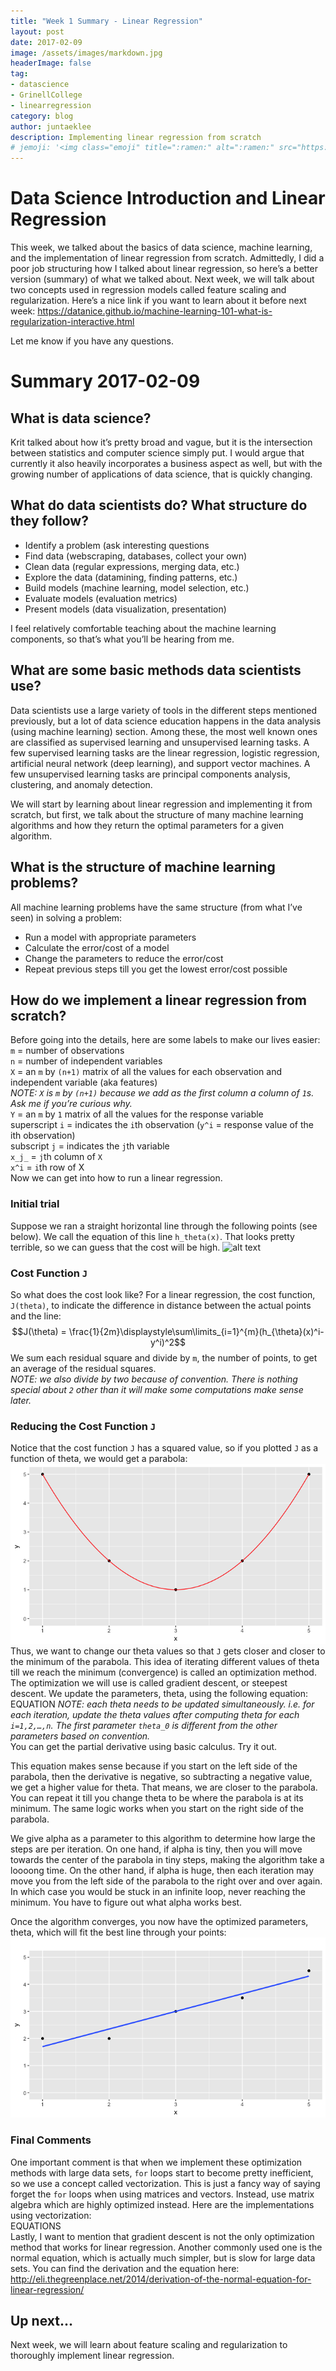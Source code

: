 ```yaml
---
title: "Week 1 Summary - Linear Regression"
layout: post
date: 2017-02-09
image: /assets/images/markdown.jpg
headerImage: false
tag:
- datascience
- GrinellCollege
- linearregression 
category: blog
author: juntaeklee
description: Implementing linear regression from scratch
# jemoji: '<img class="emoji" title=":ramen:" alt=":ramen:" src="https://assets.github.com/images/icons/emoji/unicode/1f35c.png" height="20" width="20" align="absmiddle">'
---
```


# Data Science Introduction and Linear Regression

This week, we talked about the basics of data science, machine learning, and the implementation of linear regression from scratch. Admittedly, I did a poor job structuring how I talked about linear regression, so here’s a better version (summary) of what we talked about. Next week, we will talk about two concepts used in regression models called feature scaling and regularization.
Here’s a nice link if you want to learn about it before next week:
https://datanice.github.io/machine-learning-101-what-is-regularization-interactive.html
 
Let me know if you have any questions.
 
# Summary 2017-02-09
 
## What is data science?  

Krit talked about how it’s pretty broad and vague, but it is the intersection between statistics and computer science simply put. I would argue that currently it also heavily incorporates a business aspect as well, but with the growing number of applications of data science, that is quickly changing.  

## What do data scientists do? What structure do they follow?  

* Identify a problem (ask interesting questions
* Find data (webscraping, databases, collect your own)
* Clean data (regular expressions, merging data, etc.)
* Explore the data (datamining, finding patterns, etc.)
* Build models (machine learning, model selection, etc.)
* Evaluate models (evaluation metrics)
* Present models (data visualization, presentation)  
 
I feel relatively comfortable teaching about the machine learning components, so that’s what you’ll be hearing from me.

## What are some basic methods data scientists use?  

Data scientists use a large variety of tools in the different steps mentioned previously, but a lot of data science education happens in the data analysis (using machine learning) section. Among these, the most well known ones are classified as supervised learning and unsupervised learning tasks. A few supervised learning tasks are the linear regression, logistic regression, artificial neural network (deep learning), and support vector machines. A few unsupervised learning tasks are principal components analysis, clustering, and anomaly detection.  

We will start by learning about linear regression and implementing it from scratch, but first, we talk about the structure of many machine learning algorithms and how they return the optimal parameters for a given algorithm.  
 
## What is the structure of machine learning problems?  

All machine learning problems have the same structure (from what I’ve seen) in solving a problem:  
* Run a model with appropriate parameters
* Calculate the error/cost of a model  
* Change the parameters to reduce the error/cost
* Repeat previous steps till you get the lowest error/cost possible  

## How do we implement a linear regression from scratch?  

Before going into the details, here are some labels to make our lives easier:  
`m` = number of observations  
`n` = number of independent variables  
`X` = an `m` by `(n+1)` matrix of all the values for each observation and independent variable (aka features)  
*NOTE: `X` is `m` by `(n+1)` because we add as the first column a column of `1`s. Ask me if you’re curious why.*  
`Y` = an `m` by `1` matrix of all the values for the response variable  
superscript `i` = indicates the `i`th observation (`y^i` = response value of the ith observation)  
subscript `j` = indicates the `j`th variable  
`x_j_` = `j`th column of `X`  
`x^i` = `i`th row of X  
Now we can get into how to run a linear regression.  

### Initial trial  
Suppose we ran a straight horizontal line through the following points (see below). We call the equation of this line `h_theta(x)`. That looks pretty terrible, so we can guess that the cost will be high.
![alt text][week1graph1]  
 
### Cost Function `J`
So what does the cost look like? For a linear regression, the cost function, `J(theta)`, to indicate the difference in distance between the actual points and the line:
$$J(\theta) = \frac{1}{2m}\displaystyle\sum\limits_{i=1}^{m}(h_{\theta}(x)^i-y^i)^2$$ 
We sum each residual square and divide by `m`, the number of points, to get an average of the residual squares.  
*NOTE: we also divide by two because of convention. There is nothing special about `2` other than it will make some computations make sense later.*  
 
### Reducing the Cost Function `J`
Notice that the cost function `J` has a squared value, so if you plotted `J` as a function of theta, we would get a parabola:  
![alt text][parabola]
Thus, we want to change our theta values so that `J` gets closer and closer to the minimum of the parabola. This idea of iterating different values of theta till we reach the minimum (convergence) is called an optimization method. The optimization we will use is called gradient descent, or steepest descent. We update the parameters, theta, using the following equation:  
EQUATION
*NOTE: each theta needs to be updated simultaneously. i.e. for each iteration, update the theta values after computing theta for each `i=1,2,…,n`. The first parameter `theta_0` is different from the other parameters based on convention.*  
You can get the partial derivative using basic calculus. Try it out.  

This equation makes sense because if you start on the left side of the parabola, then the derivative is negative, so subtracting a negative value, we get a higher value for theta. That means, we are closer to the parabola. You can repeat it till you change theta to be where the parabola is at its minimum. The same logic works when you start on the right side of the parabola.  

We give alpha as a parameter to this algorithm to determine how large the steps are per iteration. On one hand, if alpha is tiny, then you will move towards the center of the parabola in tiny steps, making the algorithm take a loooong time. On the other hand, if alpha is huge, then each iteration may move you from the left side of the parabola to the right over and over again. In which case you would be stuck in an infinite loop, never reaching the minimum. You have to figure out what alpha works best.
 
Once the algorithm converges, you now have the optimized parameters, theta, which will fit the best line through your points:
![alt text][week1graph2]
 
### Final Comments
One important comment is that when we implement these optimization methods with large data sets, `for` loops start to become pretty inefficient, so we use a concept called vectorization. This is just a fancy way of saying forget the `for` loops when using matrices and vectors. Instead, use matrix algebra which are highly optimized instead. Here are the implementations using vectorization:  
EQUATIONS  
Lastly, I want to mention that gradient descent is not the only optimization method that works for linear regression. Another commonly used one is the normal equation, which is actually much simpler, but is slow for large data sets. You can find the derivation and the equation here:
http://eli.thegreenplace.net/2014/derivation-of-the-normal-equation-for-linear-regression/
 
## Up next...
Next week, we will learn about feature scaling and regularization to thoroughly implement linear regression.  


[week1graph1]: assets/R/week1graph1.png
[week1graph2]: assets/R/week1graph2.png
[parabola]: assets/R/parabola.png
